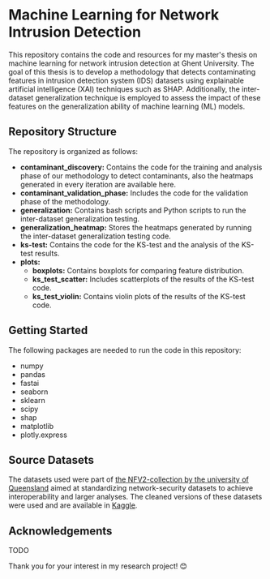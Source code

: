 # Machine Learning for Network Intrusion Detection

This repository contains the code and resources for my master's thesis on machine learning for network intrusion detection at Ghent University. The goal of this thesis is to develop a methodology that detects contaminating features in intrusion detection system (IDS) datasets using explainable artificial intelligence (XAI) techniques such as SHAP. Additionally, the inter-dataset generalization technique is employed to assess the impact of these features on the generalization ability of machine learning (ML) models.

## Repository Structure
The repository is organized as follows:

- **contaminant_discovery:** Contains the code for the training and analysis phase of our methodology to detect contaminants, also the heatmaps generated in every iteration are available here.
- **contaminant_validation_phase:** Includes the code for the validation phase of the methodology.
- **generalization:** Contains bash scripts and Python scripts to run the inter-dataset generalization testing.
- **generalization_heatmap:** Stores the heatmaps generated by running the inter-dataset generalization testing code.
- **ks-test:** Contains the code for the KS-test and the analysis of the KS-test results.
- **plots:**
  - **boxplots:** Contains boxplots for comparing feature distribution.
  - **ks_test_scatter:** Includes scatterplots of the results of the KS-test code.
  - **ks_test_violin:** Contains violin plots of the results of the KS-test code.

## Getting Started
The following packages are needed to run the code in this repository:
- numpy
- pandas
- fastai
- seaborn
- sklearn
- scipy
- shap
- matplotlib
- plotly.express

## Source Datasets
The datasets used were part of [the NFV2-collection by the university of Queensland](https://staff.itee.uq.edu.au/marius/NIDS_datasets/) aimed at standardizing network-security datasets to achieve interoperability and larger analyses. The cleaned versions of these datasets were used and are available in [Kaggle](https://www.kaggle.com/dhoogla/datasets).

## Acknowledgements
TODO

Thank you for your interest in my research project! 😊
